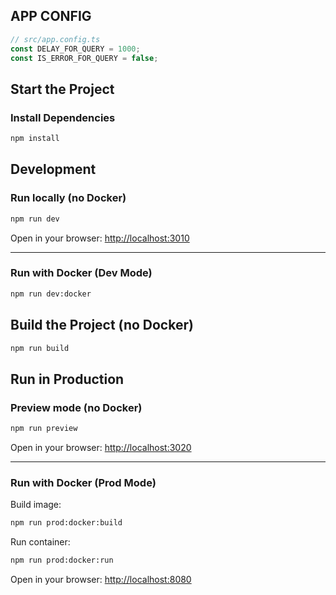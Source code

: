 ## APP CONFIG
```ts
// src/app.config.ts
const DELAY_FOR_QUERY = 1000;
const IS_ERROR_FOR_QUERY = false;
```

## Start the Project

### Install Dependencies

```bash
npm install
```

## Development

### Run locally (no Docker)

```bash
npm run dev
```

Open in your browser: [http://localhost:3010](http://localhost:3010)

---

### Run with Docker (Dev Mode)

```bash
npm run dev:docker
```

## Build the Project (no Docker)

```bash
npm run build
```

## Run in Production

### Preview mode (no Docker)

```bash
npm run preview
```

Open in your browser: [http://localhost:3020](http://localhost:3020)

---

### Run with Docker (Prod Mode)

Build image:

```bash
npm run prod:docker:build
```

Run container:

```bash
npm run prod:docker:run
```

Open in your browser: [http://localhost:8080](http://localhost:8080)

